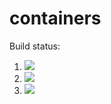 # containers

Build status:

1. [![](https://github.com/sam9807/containers-project/actions/workflows/tests-AVLTree.yml/badge.svg)](https://github.com/sam9807/containers-project/actions?query=workflow%3Atests-AVLTree.yml)
1. [![](https://github.com/sam9807/containers-project/actions/workflows/tests-binarytree.yml/badge.svg)](https://github.com/sam9807/containers-project/actions?query=workflow%3Atests-binarytree)
1. [![](https://github.com/sam9807/containers-project/workflows/tests-BST/badge.svg)](https://github.com/sam9807/containers-project/actions?query=workflow%3Atests-BST)
